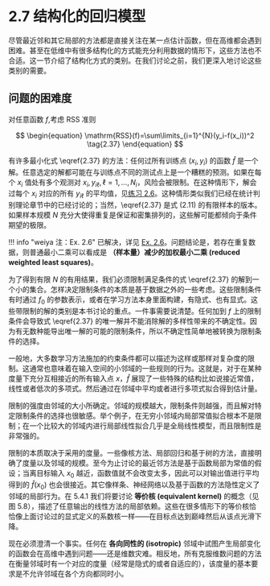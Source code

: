 # 2.7 结构化的回归模型

尽管最近邻和其它局部的方法都是直接关注在某一点估计函数，但在高维都会遇到困难。甚至在低维中有很多结构化的方式能充分利用数据的情形下，这些方法也不合适。这一节介绍了结构化方式的类别。在我们讨论之前，我们更深入地讨论这些类别的需要。

## 问题的困难度

对任意函数 $f$,考虑 RSS 准则

$$
\begin{equation}
\mathrm{RSS}(f)=\sum\limits_{i=1}^{N}(y_i-f(x_i))^2
\tag{2.37}
\end{equation}
$$

有许多最小化式 \eqref{2.37} 的方法：任何过所有训练点 $(x_i,y_i)$ 的函数 $\hat{f}$ 是一个解。任意选定的解都可能在与训练点不同的测试点上是一个糟糕的预测。如果在每个 $x_i$ 值处有多个观测对 $x_i,y_{i\ell},\ell =1,\ldots,N_i$，风险会被限制。在这种情形下，解会过每个 $x_i$ 对应的所有 $y_{i\ell}$ 的平均值，见[练习 2.6](https://github.com/szcf-weiya/ESL-CN/issues/161)。这种情形类似我们已经在统计判别理论章节中的已经讨论的；当然，\eqref{2.37} 是式 (2.11) 的有限样本的版本。如果样本规模 $N$ 充分大使得重复是保证和密集排列的，这些解可能都倾向于条件期望的极限。

!!! info "weiya 注：Ex. 2.6"
    已解决，详见 [Ex. 2.6](https://github.com/szcf-weiya/ESL-CN/issues/161)。问题结论是，若存在重复数据，则普通最小二乘可以看成是 **（样本量）减少的加权最小二乘 (reduced weighted least squares)**。

为了得到有限 $N$ 的有用结果，我们必须限制满足条件的式 \eqref{2.37} 的解到一个小的集合。怎样决定限制条件的本质是基于数据之外的一些考虑。这些限制条件有时通过 $f_0$ 的参数表示，或者在学习方法本身里面构建，有隐式、也有显式。这些带限制的解的类别是本书讨论的重点。一件事需要说清楚。任何加到 $f$ 上的限制条件会导致式 \eqref{2.37} 的唯一解并不能消除解的多样性带来的不确定性。因为有无数种能导出唯一解的可能的限制条件，所以不确定性简单地被转换为限制条件的选择。

一般地，大多数学习方法施加的约束条件都可以描述为这样或那样对复杂度的限制。这通常也意味着在输入空间的小邻域的一些规则的行为。这就是，对于在某种度量下充分互相接近的所有输入点 $x$，$\hat{f}$ 展现了一些特殊的结构比如说接近常值，线性或者低次的多项式。然后通过在邻域中平均或者进行多项式拟合得到估计量。

限制的强度由邻域的大小所确定。邻域的规模越大，限制条件则越强，而且解对特定限制条件的选择也很敏感。举个例子，在无穷小邻域内局部常值拟合根本不是限制；在一个比较大的邻域内进行局部线性拟合几乎是全局线性模型，而且限制性是非常强的。

限制的本质取决于采用的度量。一些像核方法、局部回归和基于树的方法，直接明确了度量以及邻域的规模。至今为止讨论的最近邻方法是基于函数局部为常值的假设；当离目标输入 $x_0$ 越近，函数值就不会改变太多，因此可以对输出值进行平均得到的 $\hat{f}(x_0)$ 也会很接近。其它像样条、神经网络以及基于函数的方法隐性定义了邻域的局部行为。在 5.4.1 我们将要讨论 **等价核 (equivalent kernel)** 的概念（见图 5.8），描述了任意输出的线性方法的局部依赖。这些在很多情形下的等价核恰恰像上面讨论过的显式定义的系数核一样——在目标点达到巅峰然后从该点光滑下降。

现在必须澄清一个事实。任何在 **各向同性的 (isotropic)** 邻域中试图产生局部变化的函数会在高维中遇到问题——还是维数灾难。相反地，所有克服维数问题的方法在衡量邻域时有一个对应的度量（经常是隐式的或者自适应的），该度量的基本要求是不允许邻域在各个方向都同时小。
